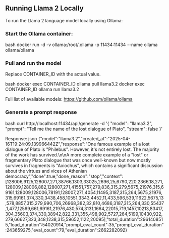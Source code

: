 ## Running Llama 2 Locally

To run the Llama 2 language model locally using Ollama:

### Start the Ollama container:
bash
docker run -d -v ollama:/root/.ollama -p 11434:11434 --name ollama ollama/ollama


### Pull and run the model

Replace CONTAINER_ID with the actual value.

bash
docker exec CONTAINER_ID ollama pull llama3.2
docker exec CONTAINER_ID ollama run llama3.2


Full list of available models: https://github.com/ollama/ollama

### Generate a prompt response

bash
curl http://localhost:11434/api/generate -d '{
  "model": "llama3.2",
  "prompt": "Tell me the name of the lost dialogue of Plato",
  "stream": false
}'


Response:
json
{"model":"llama3.2","created_at":"2025-04-16T19:24:09.139966442Z","response":"One famous example of a lost dialogue of Plato is \"Philebus\". However, it's not entirely lost. The majority of the work has survived.\n\nA more complete example of a \"lost\" or fragmentary Plato dialogue that was once well-known but now mostly survives in fragments is \"Axiochus\", which contains a significant discussion about the virtues and vices of Athenian democracy","done":true,"done_reason":"stop","context":[128006,9125,128007,271,38766,1303,33025,2696,25,6790,220,2366,18,271,128009,128006,882,128007,271,41551,757,279,836,315,279,5675,21976,315,69161,128009,128006,78191,128007,271,4054,11495,3187,315,264,5675,21976,315,69161,374,330,3438,458,10551,3343,4452,11,433,596,539,11622,5675,13,578,8857,315,279,990,706,26968,382,32,810,4686,3187,315,264,330,55437,1,477,12569,661,69161,21976,430,574,3131,1664,22015,719,1457,10213,83417,304,35603,374,330,38942,822,331,355,498,902,5727,264,5199,10430,922,279,66627,323,348,1238,315,59652,1122,20095],"total_duration":2961408515,"load_duration":54020914,"prompt_eval_count":35,"prompt_eval_duration":243659275,"eval_count":79,"eval_duration":2662282092}


